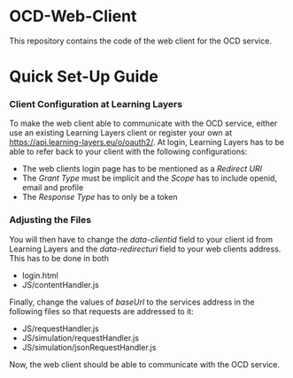 # OCD-Web-Client
This repository contains the code of the web client for the OCD service.

# Quick Set-Up Guide
### Client Configuration at Learning Layers
To make the web client able to communicate with the OCD service, either use an existing Learning Layers client or register your own at https://api.learning-layers.eu/o/oauth2/.
At login, Learning Layers has to be able to refer back to your client with the following configurations:
* The web clients login page has to be mentioned as a _Redirect URI_
* The _Grant Type_ must be implicit and the _Scope_ has to include openid, email and profile
* The _Response Type_ has to only be a token

### Adjusting the Files
You will then have to change the _data-clientid_ field to your client id from Learning Layers and the _data-redirecturi_ field to your web clients address. This has to be done in both
* login.html
* JS/contentHandler.js

Finally, change the values of _baseUrl_ to the services address in the following files so that requests are addressed to it:
* JS/requestHandler.js
* JS/simulation/requestHandler.js
* JS/simulation/jsonRequestHandler.js

Now, the web client should be able to communicate with the OCD service.

